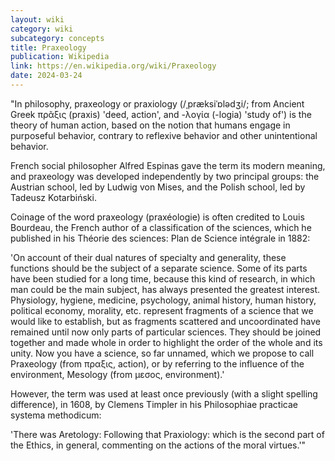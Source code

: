 ```yaml
---
layout: wiki
category: wiki
subcategory: concepts
title: Praxeology
publication: Wikipedia
link: https://en.wikipedia.org/wiki/Praxeology
date: 2024-03-24
---
```


"In philosophy, praxeology or praxiology (/ˌpræksiˈɒlədʒi/; from Ancient Greek πρᾶξις (praxis) 'deed, action', and -λογία (-logia) 'study of') is the theory of human action, based on the notion that humans engage in purposeful behavior, contrary to reflexive behavior and other unintentional behavior.

French social philosopher Alfred Espinas gave the term its modern meaning, and praxeology was developed independently by two principal groups: the Austrian school, led by Ludwig von Mises, and the Polish school, led by Tadeusz Kotarbiński.

Coinage of the word praxeology (praxéologie) is often credited to Louis Bourdeau, the French author of a classification of the sciences, which he published in his Théorie des sciences: Plan de Science intégrale in 1882:

'On account of their dual natures of specialty and generality, these functions should be the subject of a separate science. Some of its parts have been studied for a long time, because this kind of research, in which man could be the main subject, has always presented the greatest interest. Physiology, hygiene, medicine, psychology, animal history, human history, political economy, morality, etc. represent fragments of a science that we would like to establish, but as fragments scattered and uncoordinated have remained until now only parts of particular sciences. They should be joined together and made whole in order to highlight the order of the whole and its unity. Now you have a science, so far unnamed, which we propose to call Praxeology (from πραξις, action), or by referring to the influence of the environment, Mesology (from μεσος, environment).'

However, the term was used at least once previously (with a slight spelling difference), in 1608, by Clemens Timpler in his Philosophiae practicae systema methodicum:

'There was Aretology: Following that Praxiology: which is the second part of the Ethics, in general, commenting on the actions of the moral virtues.'"
